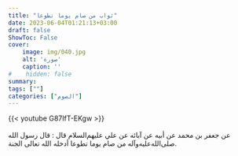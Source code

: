 ```yaml
---
title: "ثواب من صام يوما تطوعا"
date: 2023-06-04T01:21:13+03:00
draft: false
ShowToc: False
cover:
    image: img/040.jpg
    alt: 'صورة'
    caption: ''
#    hidden: false
summary: 
tags: [""]
categories: ["الصوم"]
---
```

{{< youtube G87IfT-EKgw >}}  
 <br>
عن جعفر بن محمد عن
أبيه عن آبائه عن علي عليهم‌السلام قال : قال رسول الله صلى‌الله‌عليه‌وآله من صام
يوما تطوعا أدخله الله تعالى الجنة.

